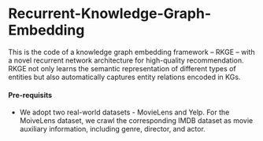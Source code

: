 # Recurrent-Knowledge-Graph-Embedding
This is the code of a knowledge graph embedding framework – RKGE – with a novel recurrent network architecture for high-quality recommendation. RKGE not only learns the semantic representation of different types of entities but also automatically captures entity relations encoded in KGs.

#### Pre-requisits
- We adopt two real-world datasets - MovieLens and Yelp. For the MoiveLens dataset, we crawl the corresponding IMDB dataset as movie auxiliary information, including genre, director, and actor. 


